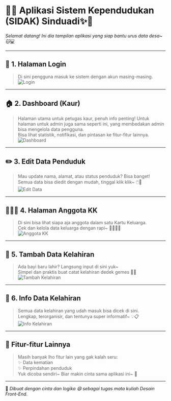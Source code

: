# 🌟✨ Aplikasi Sistem Kependudukan (SIDAK) Sinduadi✨🌟  
*Selamat datang! Ini dia tampilan aplikasi yang siap bantu urus data desa~ 😽💻*

---

## 🔐 1. Halaman Login  
> Di sini pengguna masuk ke sistem dengan akun masing-masing.    
![Login](https://github.com/user-attachments/assets/aab3d91c-36b4-47ec-99d2-7484d677d894)

---

## 🏠 2. Dashboard (Kaur)  
> Halaman utama untuk petugas kaur, penuh info penting!
> Untuk halaman untuk admin juga sama seperti ini, yang membedakan admin bisa mengelola data pengguna.  
> Bisa lihat statistik, notifikasi, dan pintasan ke fitur-fitur lainnya.    
![Dashboard](https://github.com/user-attachments/assets/97e215dc-151f-4b1b-81e9-ddd95f006729)

---

## ✏️ 3. Edit Data Penduduk  
> Mau update nama, alamat, atau status penduduk? Bisa banget!  
> Semua data bisa diedit dengan mudah, tinggal klik klik~ 🖱️📝  
![Edit Data](https://github.com/user-attachments/assets/5d534c06-fd70-42f7-8e4e-6c998a912990)

---

## 🧑‍🤝‍🧑 4. Halaman Anggota KK  
> Di sini bisa lihat siapa aja anggota dalam satu Kartu Keluarga.  
> Cek dan kelola data keluarga dengan rapi~ 👨‍👩‍👧‍👦  
![Anggota KK](https://github.com/user-attachments/assets/d645b5cc-8935-428e-847e-0262add77787)

---

## 👶 5. Tambah Data Kelahiran  
> Ada bayi baru lahir? Langsung input di sini yuk~  
> Simpel dan praktis buat catat kelahiran dedek gemes 🍼✨  
![Tambah Kelahiran](https://github.com/user-attachments/assets/12c10a90-746c-4003-9778-288d6488092b)

---

## 📄 6. Info Data Kelahiran  
> Semua data kelahiran yang udah masuk bisa dicek di sini.  
> Lengkap, terorganisir, dan tentunya super informatif~ 💡📋  
![Info Kelahiran](https://github.com/user-attachments/assets/dc43d757-085b-431f-a507-3deb207f47ba)

---

## 🎁 Fitur-fitur Lainnya  
> Masih banyak lho fitur lain yang gak kalah seru:  
> ✨ Data kematian  
> ✨ Perpindahan penduduk   
> Yuk dicoba sendiri~ Biar makin cinta sama aplikasi ini~ 💖

---

📝 *Dibuat dengan cinta dan logika 😄 sebagai tugas mata kuliah Desain Front-End.*  
